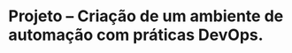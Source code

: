 Projeto – Criação de um ambiente de automação com práticas DevOps.
=================================================================